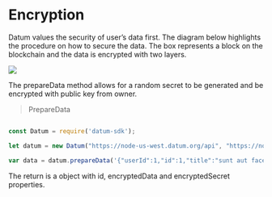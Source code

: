 # Encryption

Datum values the security of user’s data first. The diagram below highlights the procedure on how to secure the data. The box represents a block on the blockchain and the data is encrypted
with two layers.

![](encryptionP.png)

The prepareData method allows for a random secret to be generated and be encrypted with public key from owner.

>PrepareData

```javascript

const Datum = require('datum-sdk');

let datum = new Datum("https://node-us-west.datum.org/api", "https://node-eu-west.datum.org/storage", [privateKey]);

var data = datum.prepareData('{"userId":1,"id":1,"title":"sunt aut facere repellat provident occaecati excepturi optio reprehenderit","body":"quia et suscipit suscipit recusandae consequuntur expedita et cum reprehenderit molestiae ut ut quas totam nostrum rerum est autem sunt rem eveniet architecto"}');

```

The return is a object with id, encryptedData and encryptedSecret properties.

